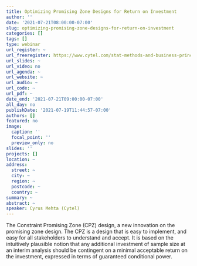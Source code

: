 ```yaml
---
title: Optimizing Promising Zone Designs for Return on Investment
author: ''
date: '2021-07-21T08:00:00-07:00'
slug: optimizing-promising-zone-designs-for-return-on-investment
categories: []
tags: []
type: webinar
url_register: ~
url_freeregister: https://www.cytel.com/stat-methods-and-business-principles-optimal-trial-design-selection?utm_campaign=2021%20RWA%20Regulatory&utm_medium=email&_hsenc=p2ANqtz-_GjApl48DzKgcLeRD2yj9jGx-5edXW-puU_1VIkwGc27_Z_Vio6GkkNHnDjx6L6_YTa6qh-Kq7hTls0ksv17_1zX3x_g&_hsmi=141782127&utm_content=141782127&utm_source=hs_email&hsCtaTracking=a6ca62aa-4c6e-44db-8610-a127966da903%7C3d039a05-5473-4250-9a5c-ae6893df0bd2
url_slides: ~
url_video: no
url_agenda: ~
url_website: ~
url_audio: ~
url_code: ~
url_pdf: ~
date_end: '2021-07-21T09:00:00-07:00'
all_day: no
publishDate: '2021-07-19T11:44:57-07:00'
authors: []
featured: no
image:
  caption: ''
  focal_point: ''
  preview_only: no
slides: ''
projects: []
location: ~
address:
  street: ~
  city: ~
  region: ~
  postcode: ~
  country: ~
summary: ~
abstract: ~
speaker: Cyrus Mehta (Cytel)
---
```

<!--more-->
The Constraint Promising Zone (CPZ) design, a new innovation on the promising zone design. The CPZ is a design that is easy to implement, and easy for all stakeholders to understand and accept. It is based on the intuitively plausible notion that any additional investment of sample size at an interim analysis should be contingent on a minimal acceptable return on the investment, expressed in terms of guaranteed conditional power.